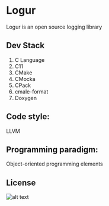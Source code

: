 # Logur

Logur is an open source logging library

## Dev Stack
1. C Language
2. C11
3. CMake
4. CMocka
5. CPack
6. cmale-format
7. Doxygen

## Code style: 
LLVM

## Programming paradigm:
 Object-oriented programming elements

## License
![alt text](https://i.ibb.co/pxYJB07/gplv3-with-text-136x68.png)
